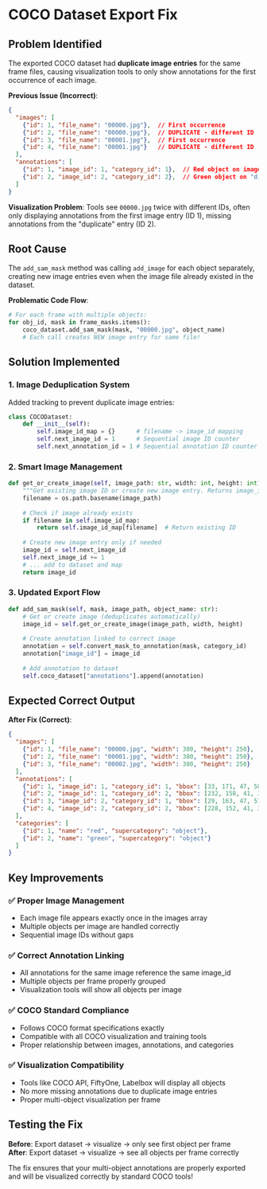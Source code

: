 # COCO Dataset Export Fix

## Problem Identified
The exported COCO dataset had **duplicate image entries** for the same frame files, causing visualization tools to only show annotations for the first occurrence of each image.

**Previous Issue (Incorrect)**:
```json
{
  "images": [
    {"id": 1, "file_name": "00000.jpg"},  // First occurrence
    {"id": 2, "file_name": "00000.jpg"},  // DUPLICATE - different ID
    {"id": 3, "file_name": "00001.jpg"},  // First occurrence  
    {"id": 4, "file_name": "00001.jpg"}   // DUPLICATE - different ID
  ],
  "annotations": [
    {"id": 1, "image_id": 1, "category_id": 1},  // Red object on image 1
    {"id": 2, "image_id": 2, "category_id": 2},  // Green object on "different" image 2 (same file!)
  ]
}
```

**Visualization Problem**: Tools see `00000.jpg` twice with different IDs, often only displaying annotations from the first image entry (ID 1), missing annotations from the "duplicate" entry (ID 2).

## Root Cause
The `add_sam_mask` method was calling `add_image` for each object separately, creating new image entries even when the image file already existed in the dataset.

**Problematic Code Flow**:
```python
# For each frame with multiple objects:
for obj_id, mask in frame_masks.items():
    coco_dataset.add_sam_mask(mask, "00000.jpg", object_name)
    # Each call creates NEW image entry for same file!
```

## Solution Implemented

### 1. Image Deduplication System
Added tracking to prevent duplicate image entries:

```python
class COCODataset:
    def __init__(self):
        self.image_id_map = {}      # filename -> image_id mapping
        self.next_image_id = 1      # Sequential image ID counter
        self.next_annotation_id = 1 # Sequential annotation ID counter
```

### 2. Smart Image Management
```python
def get_or_create_image(self, image_path: str, width: int, height: int) -> int:
    """Get existing image ID or create new image entry. Returns image_id."""
    filename = os.path.basename(image_path)
    
    # Check if image already exists
    if filename in self.image_id_map:
        return self.image_id_map[filename]  # Return existing ID
    
    # Create new image entry only if needed
    image_id = self.next_image_id
    self.next_image_id += 1
    # ... add to dataset and map
    return image_id
```

### 3. Updated Export Flow
```python
def add_sam_mask(self, mask, image_path, object_name: str):
    # Get or create image (deduplicates automatically)
    image_id = self.get_or_create_image(image_path, width, height)
    
    # Create annotation linked to correct image
    annotation = self.convert_mask_to_annotation(mask, category_id)
    annotation["image_id"] = image_id
    
    # Add annotation to dataset
    self.coco_dataset["annotations"].append(annotation)
```

## Expected Correct Output

**After Fix (Correct)**:
```json
{
  "images": [
    {"id": 1, "file_name": "00000.jpg", "width": 380, "height": 250},
    {"id": 2, "file_name": "00001.jpg", "width": 380, "height": 250},
    {"id": 3, "file_name": "00002.jpg", "width": 380, "height": 250}
  ],
  "annotations": [
    {"id": 1, "image_id": 1, "category_id": 1, "bbox": [33, 171, 47, 50]},  // Red on frame 0
    {"id": 2, "image_id": 1, "category_id": 2, "bbox": [232, 158, 41, 30]}, // Green on frame 0 
    {"id": 3, "image_id": 2, "category_id": 1, "bbox": [29, 163, 47, 51]},  // Red on frame 1
    {"id": 4, "image_id": 2, "category_id": 2, "bbox": [228, 152, 41, 30]}  // Green on frame 1
  ],
  "categories": [
    {"id": 1, "name": "red", "supercategory": "object"},
    {"id": 2, "name": "green", "supercategory": "object"}
  ]
}
```

## Key Improvements

### ✅ **Proper Image Management**
- Each image file appears exactly once in the images array
- Multiple objects per image are handled correctly
- Sequential image IDs without gaps

### ✅ **Correct Annotation Linking**
- All annotations for the same image reference the same image_id
- Multiple objects per frame properly grouped
- Visualization tools will show all objects per image

### ✅ **COCO Standard Compliance**
- Follows COCO format specifications exactly
- Compatible with all COCO visualization and training tools
- Proper relationship between images, annotations, and categories

### ✅ **Visualization Compatibility**
- Tools like COCO API, FiftyOne, Labelbox will display all objects
- No more missing annotations due to duplicate image entries
- Proper multi-object visualization per frame

## Testing the Fix

**Before**: Export dataset → visualize → only see first object per frame  
**After**: Export dataset → visualize → see all objects per frame correctly

The fix ensures that your multi-object annotations are properly exported and will be visualized correctly by standard COCO tools!
